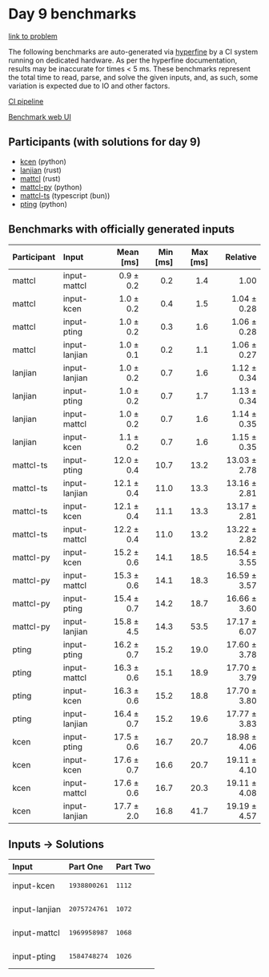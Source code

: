 # Day 9 benchmarks

[link to problem](https://adventofcode.com/2023/day/9)

The following benchmarks are auto-generated via
[hyperfine](https://github.com/sharkdp/hyperfine) by a CI system running on
dedicated hardware. As per the hyperfine documentation, results may be
inaccurate for times < 5 ms. These benchmarks represent the total time to read,
parse, and solve the given inputs, and, as such, some variation is expected due
to IO and other factors.

[CI pipeline](http://ci.papercode.net:8080/teams/main/pipelines/aoc2023)

[Benchmark web UI](https://aoc.ancalagon.black)


## Participants (with solutions for day 9)

- [kcen](https://github.com/kcen/aoc2023) (python)
- [lanjian](https://github.com/lanjian/aoc-2023) (rust)
- [mattcl](https://github.com/mattcl/aoc2023) (rust)
- [mattcl-py](https://github.com/mattcl/aoc2023-py) (python)
- [mattcl-ts](https://github.com/mattcl/aoc2023-js) (typescript (bun))
- [pting](https://github.com/pting/aoc2023) (python)


## Benchmarks with officially generated inputs

| Participant | Input | Mean [ms] | Min [ms] | Max [ms] | Relative |
|:---|:---|---:|---:|---:|---:|
| mattcl | input-mattcl | 0.9 ± 0.2 | 0.2 | 1.4 | 1.00 |
| mattcl | input-kcen | 1.0 ± 0.2 | 0.4 | 1.5 | 1.04 ± 0.28 |
| mattcl | input-pting | 1.0 ± 0.2 | 0.3 | 1.6 | 1.06 ± 0.28 |
| mattcl | input-lanjian | 1.0 ± 0.1 | 0.2 | 1.1 | 1.06 ± 0.27 |
| lanjian | input-lanjian | 1.0 ± 0.2 | 0.7 | 1.6 | 1.12 ± 0.34 |
| lanjian | input-pting | 1.0 ± 0.2 | 0.7 | 1.7 | 1.13 ± 0.34 |
| lanjian | input-mattcl | 1.0 ± 0.2 | 0.7 | 1.6 | 1.14 ± 0.35 |
| lanjian | input-kcen | 1.1 ± 0.2 | 0.7 | 1.6 | 1.15 ± 0.35 |
| mattcl-ts | input-pting | 12.0 ± 0.4 | 10.7 | 13.2 | 13.03 ± 2.78 |
| mattcl-ts | input-lanjian | 12.1 ± 0.4 | 11.0 | 13.3 | 13.16 ± 2.81 |
| mattcl-ts | input-kcen | 12.1 ± 0.4 | 11.1 | 13.3 | 13.17 ± 2.81 |
| mattcl-ts | input-mattcl | 12.2 ± 0.4 | 11.0 | 13.2 | 13.22 ± 2.82 |
| mattcl-py | input-kcen | 15.2 ± 0.6 | 14.1 | 18.5 | 16.54 ± 3.55 |
| mattcl-py | input-mattcl | 15.3 ± 0.6 | 14.1 | 18.3 | 16.59 ± 3.57 |
| mattcl-py | input-pting | 15.4 ± 0.7 | 14.2 | 18.7 | 16.66 ± 3.60 |
| mattcl-py | input-lanjian | 15.8 ± 4.5 | 14.3 | 53.5 | 17.17 ± 6.07 |
| pting | input-pting | 16.2 ± 0.7 | 15.2 | 19.0 | 17.60 ± 3.78 |
| pting | input-mattcl | 16.3 ± 0.6 | 15.1 | 18.9 | 17.70 ± 3.79 |
| pting | input-kcen | 16.3 ± 0.6 | 15.2 | 18.8 | 17.70 ± 3.80 |
| pting | input-lanjian | 16.4 ± 0.7 | 15.2 | 19.6 | 17.77 ± 3.83 |
| kcen | input-pting | 17.5 ± 0.6 | 16.7 | 20.7 | 18.98 ± 4.06 |
| kcen | input-kcen | 17.6 ± 0.7 | 16.6 | 20.7 | 19.11 ± 4.10 |
| kcen | input-mattcl | 17.6 ± 0.6 | 16.7 | 20.3 | 19.11 ± 4.08 |
| kcen | input-lanjian | 17.7 ± 2.0 | 16.8 | 41.7 | 19.19 ± 4.57 |


## Inputs -> Solutions

| Input | Part One | Part Two |
|:---|:---|:---|
|input-kcen|<pre>1938800261</pre>|<pre>1112</pre>|
|input-lanjian|<pre>2075724761</pre>|<pre>1072</pre>|
|input-mattcl|<pre>1969958987</pre>|<pre>1068</pre>|
|input-pting|<pre>1584748274</pre>|<pre>1026</pre>|